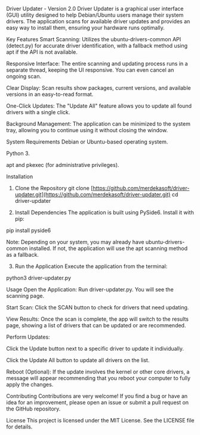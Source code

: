 Driver Updater - Version 2.0
Driver Updater is a graphical user interface (GUI) utility designed to help Debian/Ubuntu users manage their system drivers. The application scans for available driver updates and provides an easy way to install them, ensuring your hardware runs optimally.

Key Features
Smart Scanning: Utilizes the ubuntu-drivers-common API (detect.py) for accurate driver identification, with a fallback method using apt if the API is not available.

Responsive Interface: The entire scanning and updating process runs in a separate thread, keeping the UI responsive. You can even cancel an ongoing scan.

Clear Display: Scan results show packages, current versions, and available versions in an easy-to-read format.

One-Click Updates: The "Update All" feature allows you to update all found drivers with a single click.

Background Management: The application can be minimized to the system tray, allowing you to continue using it without closing the window.

System Requirements
Debian or Ubuntu-based operating system.

Python 3.

apt and pkexec (for administrative privileges).

Installation
1. Clone the Repository
git clone [https://github.com/merdekasoft/driver-updater.git](https://github.com/merdekasoft/driver-updater.git)
cd driver-updater

2. Install Dependencies
The application is built using PySide6. Install it with pip:

pip install pyside6

Note: Depending on your system, you may already have ubuntu-drivers-common installed. If not, the application will use the apt scanning method as a fallback.

3. Run the Application
Execute the application from the terminal:

python3 driver-updater.py

Usage
Open the Application: Run driver-updater.py. You will see the scanning page.

Start Scan: Click the SCAN button to check for drivers that need updating.

View Results: Once the scan is complete, the app will switch to the results page, showing a list of drivers that can be updated or are recommended.

Perform Updates:

Click the Update button next to a specific driver to update it individually.

Click the Update All button to update all drivers on the list.

Reboot (Optional): If the update involves the kernel or other core drivers, a message will appear recommending that you reboot your computer to fully apply the changes.

Contributing
Contributions are very welcome! If you find a bug or have an idea for an improvement, please open an issue or submit a pull request on the GitHub repository.

License
This project is licensed under the MIT License. See the LICENSE file for details.
